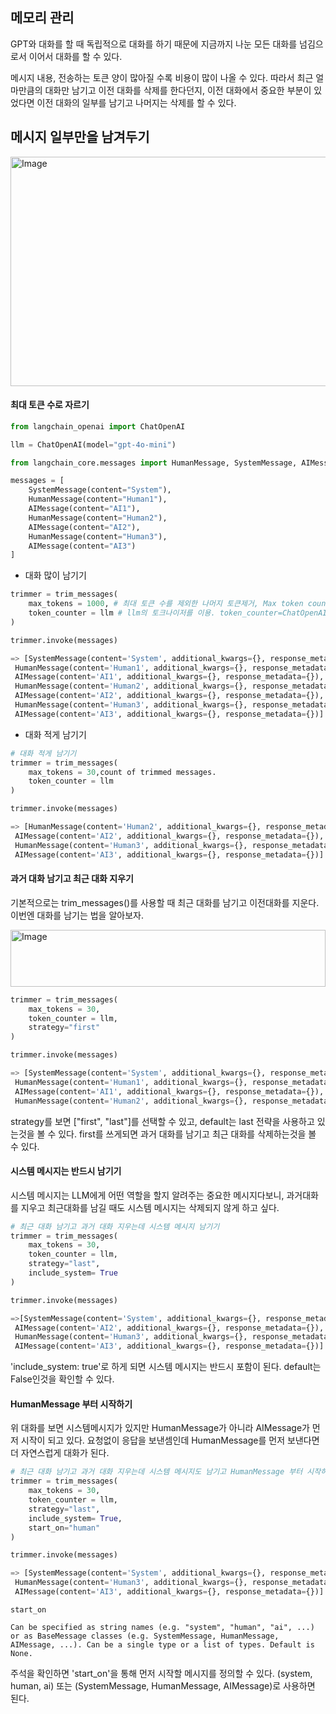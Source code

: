 ## 메모리 관리
GPT와 대화를 할 때 독립적으로 대화를 하기 때문에 지금까지 나눈 모든 대화를 넘김으로서 이어서 대화를 할 수 있다.

메시지 내용, 전송하는 토큰 양이 많아질 수록 비용이 많이 나올 수 있다.
따라서 최근 얼마만큼의 대화만 남기고 이전 대화를 삭제를 한다던지, 이전 대화에서 중요한 부분이 있었다면 이전 대화의 일부를 남기고 나머지는 삭제를 할 수 있다.

## 메시지 일부만을 남겨두기
<img width="661" height="367" alt="Image" src="https://github.com/user-attachments/assets/a7e87d06-c113-4306-8cb6-2eca37b984df" />


#### 최대 토큰 수로 자르기
```py
from langchain_openai import ChatOpenAI

llm = ChatOpenAI(model="gpt-4o-mini")

from langchain_core.messages import HumanMessage, SystemMessage, AIMessage, trim_messages

messages = [
    SystemMessage(content="System"),
    HumanMessage(content="Human1"),
    AIMessage(content="AI1"),
    HumanMessage(content="Human2"),
    AIMessage(content="AI2"),
    HumanMessage(content="Human3"),
    AIMessage(content="AI3")
]

```

* 대화 많이 남기기
```py
trimmer = trim_messages(
    max_tokens = 1000, # 최대 토큰 수를 제외한 나머지 토큰제거, Max token count of trimmed messages.
    token_counter = llm # llm의 토크나이저를 이용. token_counter=ChatOpenAI(model="gpt-4o"),
)

trimmer.invoke(messages)

=> [SystemMessage(content='System', additional_kwargs={}, response_metadata={}),
 HumanMessage(content='Human1', additional_kwargs={}, response_metadata={}),
 AIMessage(content='AI1', additional_kwargs={}, response_metadata={}),
 HumanMessage(content='Human2', additional_kwargs={}, response_metadata={}),
 AIMessage(content='AI2', additional_kwargs={}, response_metadata={}),
 HumanMessage(content='Human3', additional_kwargs={}, response_metadata={}),
 AIMessage(content='AI3', additional_kwargs={}, response_metadata={})]
```

* 대화 적게 남기기
```py
# 대화 적게 남기기
trimmer = trim_messages(
    max_tokens = 30,count of trimmed messages.
    token_counter = llm
)

trimmer.invoke(messages)

=> [HumanMessage(content='Human2', additional_kwargs={}, response_metadata={}),
 AIMessage(content='AI2', additional_kwargs={}, response_metadata={}),
 HumanMessage(content='Human3', additional_kwargs={}, response_metadata={}),
 AIMessage(content='AI3', additional_kwargs={}, response_metadata={})]
```

#### 과거 대화 남기고 최근 대화 지우기
기본적으로는 trim_messages()를 사용할 때 최근 대화를 남기고 이전대화를 지운다.
이번엔 대화를 남기는 법을 알아보자.

<img width="504" height="91" alt="Image" src="https://github.com/user-attachments/assets/46d66da4-4fe2-4d95-8694-a939394fdc7c" />

```py
trimmer = trim_messages(
    max_tokens = 30,
    token_counter = llm,
    strategy="first"
)

trimmer.invoke(messages)

=> [SystemMessage(content='System', additional_kwargs={}, response_metadata={}),
 HumanMessage(content='Human1', additional_kwargs={}, response_metadata={}),
 AIMessage(content='AI1', additional_kwargs={}, response_metadata={}),
 HumanMessage(content='Human2', additional_kwargs={}, response_metadata={})]
```

strategy를 보면 ["first", "last"]를 선택할 수 있고, default는 last 전략을 사용하고 있는것을 볼 수 있다.
first를 쓰게되면 과거 대화를 남기고 최근 대화를 삭제하는것을 볼 수 있다.

#### 시스템 메시지는 반드시 남기기
시스템 메시지는 LLM에게 어떤 역할을 할지 알려주는 중요한 메시지다보니, 과거대화를 지우고 최근대화를 남길 때도 시스템 메시지는 삭제되지 않게 하고 싶다.

```py
# 최근 대화 남기고 과거 대화 지우는데 시스템 메시지 남기기
trimmer = trim_messages(
    max_tokens = 30,
    token_counter = llm,
    strategy="last",
    include_system= True
)

trimmer.invoke(messages)

=>[SystemMessage(content='System', additional_kwargs={}, response_metadata={}),
 AIMessage(content='AI2', additional_kwargs={}, response_metadata={}),
 HumanMessage(content='Human3', additional_kwargs={}, response_metadata={}),
 AIMessage(content='AI3', additional_kwargs={}, response_metadata={})]
```  
'include_system: true'로 하게 되면 시스템 메시지는 반드시 포함이 된다.
default는 False인것을 확인할 수 있다.

#### HumanMessage 부터 시작하기
위 대화를 보면 시스템메시지가 있지만 HumanMessage가 아니라 AIMessage가 먼저 시작이 되고 있다.
요청없이 응답을 보낸셈인데 HumanMessage를 먼저 보낸다면 더 자연스럽게 대화가 된다.

```py
# 최근 대화 남기고 과거 대화 지우는데 시스템 메시지도 남기고 HumanMessage 부터 시작하기
trimmer = trim_messages(
    max_tokens = 30,
    token_counter = llm,
    strategy="last",
    include_system= True,
    start_on="human"
)

trimmer.invoke(messages)

=> [SystemMessage(content='System', additional_kwargs={}, response_metadata={}),
 HumanMessage(content='Human3', additional_kwargs={}, response_metadata={}),
 AIMessage(content='AI3', additional_kwargs={}, response_metadata={})]
```

```
start_on

Can be specified as string names (e.g. "system", "human", "ai", ...) or as BaseMessage classes (e.g. SystemMessage, HumanMessage, AIMessage, ...). Can be a single type or a list of types. Default is None.
```  

주석을 확인하면 'start_on'을 통해 먼저 시작할 메시지를 정의할 수 있다.
(system, human, ai) 또는 (SystemMessage, HumanMessage, AIMessage)로 사용하면 된다.




